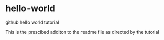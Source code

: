 # hello-world
github hello world tutorial


This is the prescibed additon to the readme file as directed by the tutorial
